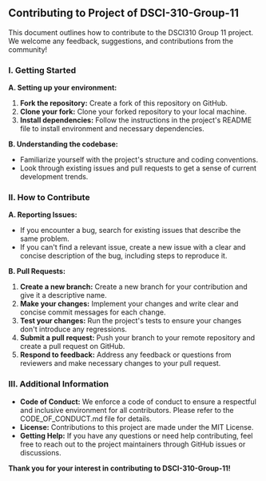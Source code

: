 ## Contributing to Project of DSCI-310-Group-11

This document outlines how to contribute to the DSCI310 Group 11 project. We welcome any feedback, suggestions, and contributions from the community!

### I. Getting Started

**A. Setting up your environment:**

1. **Fork the repository:** Create a fork of this repository on GitHub.
2. **Clone your fork:** Clone your forked repository to your local machine.
3. **Install dependencies:** Follow the instructions in the project's README file to install environment and necessary dependencies.

**B. Understanding the codebase:**

* Familiarize yourself with the project's structure and coding conventions.
* Look through existing issues and pull requests to get a sense of current development trends.

### II. How to Contribute

**A. Reporting Issues:**

* If you encounter a bug, search for existing issues that describe the same problem.
* If you can't find a relevant issue, create a new issue with a clear and concise description of the bug, including steps to reproduce it.

**B. Pull Requests:**

1. **Create a new branch:**  Create a new branch for your contribution and give it a descriptive name.
2. **Make your changes:** Implement your changes and write clear and concise commit messages for each change.
3. **Test your changes:** Run the project's tests to ensure your changes don't introduce any regressions.
4. **Submit a pull request:** Push your branch to your remote repository and create a pull request on GitHub.
5. **Respond to feedback:** Address any feedback or questions from reviewers and make necessary changes to your pull request.

### III. Additional Information

* **Code of Conduct:** We enforce a code of conduct to ensure a respectful and inclusive environment for all contributors. Please refer to the CODE_OF_CONDUCT.md file for details.
* **License:** Contributions to this project are made under the MIT License.
* **Getting Help:** If you have any questions or need help contributing, feel free to reach out to the project maintainers through GitHub issues or discussions.

**Thank you for your interest in contributing to DSCI-310-Group-11!**


